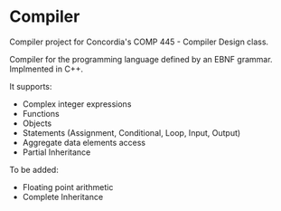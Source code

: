 # Compiler
Compiler project for Concordia's COMP 445 - Compiler Design class.

Compiler for the programming language defined by an EBNF grammar.
Implmented in C++.

It supports:
- Complex integer expressions
- Functions
- Objects
- Statements (Assignment, Conditional, Loop, Input, Output)
- Aggregate data elements access
- Partial Inheritance

To be added:
- Floating point arithmetic
- Complete Inheritance
